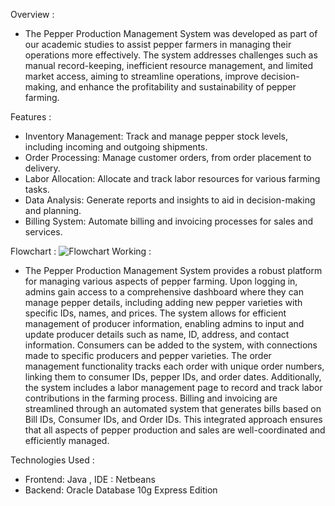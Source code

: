 Overview :
- The Pepper Production Management System was developed as part of our academic studies to assist pepper farmers in managing their operations more effectively. The system addresses challenges such as manual record-keeping, inefficient resource management, and limited market access, aiming to streamline operations, improve decision-making, and enhance the profitability and sustainability of pepper farming.

Features : 
- Inventory Management: Track and manage pepper stock levels, including incoming and outgoing shipments.
- Order Processing: Manage customer orders, from order placement to delivery.
- Labor Allocation: Allocate and track labor resources for various farming tasks.
- Data Analysis: Generate reports and insights to aid in decision-making and planning.
- Billing System: Automate billing and invoicing processes for sales and services.

Flowchart :
 ![Flowchart](myAT_flowchart.jpeg)
Working : 
- The Pepper Production Management System provides a robust platform for managing various aspects of pepper farming. Upon logging in, admins gain access to a comprehensive dashboard where they can manage pepper details, including adding new pepper varieties with specific IDs, names, and prices. The system allows for efficient management of producer information, enabling admins to input and update producer details such as name, ID, address, and contact information. Consumers can be added to the system, with connections made to specific producers and pepper varieties. The order management functionality tracks each order with unique order numbers, linking them to consumer IDs, pepper IDs, and order dates. Additionally, the system includes a labor management page to record and track labor contributions in the farming process. Billing and invoicing are streamlined through an automated system that generates bills based on Bill IDs, Consumer IDs, and Order IDs. This integrated approach ensures that all aspects of pepper production and sales are well-coordinated and efficiently managed.

Technologies Used :
- Frontend: Java , IDE : Netbeans
- Backend: Oracle Database 10g Express Edition

  
  
